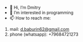 - 👋 Hi, I’m Dmitry
- 👀 I’m interested in programming
- 📫 How to reach me:
1. mail: d.baburin62@gmail.com
2. phone (whatsapp): +79684721273
